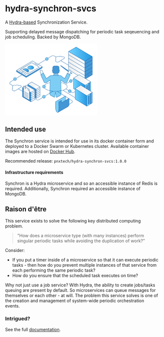 # hydra-synchron-svcs
A [Hydra-based](https://github.com/pnxtech/hydra) Synchronization Service.

Supporting delayed message dispatching for periodic task seqeuencing and job scheduling. Backed by MongoDB.

<img src="documentation/assets/synchron.png" width="300px" />

## Intended use

The Synchron service is intended for use in its docker container form and deployed to a Docker Swarm or Kubernetes cluster. Available container images are hosted on [Docker Hub](https://hub.docker.com/repository/docker/pnxtech/hydra-synchron-svcs).

Recommended release: `pnxtech/hydra-synchron-svcs:1.0.0`

#### Infrastructure requirements
Synchron is a Hydra microservice and so an accessible instance of Redis is required.  Additionally, Synchron required an accessible instance of MongoDB.
## Raison d'être

This service exists to solve the following key distributed computing problem.

> "How does a microservice type (with many instances) perform singular periodic tasks while avoiding the duplication of work?"

Consider:
  * If you put a timer inside of a microservice so that it can execute periodic tasks - then how do you prevent multiple instances of that service from each performing the same periodic task?
  * How do you ensure that the scheduled task executes on time?

Why not just use a job service? With Hydra, the ability to create jobs/tasks queuing are present by default.  So microservices can queue messages for themselves or each other - at will.  The problem this service solves is one of the creation and management of system-wide periodic orchestration events.

### Intrigued?
See the full [documentation](./documentation/README.md).
